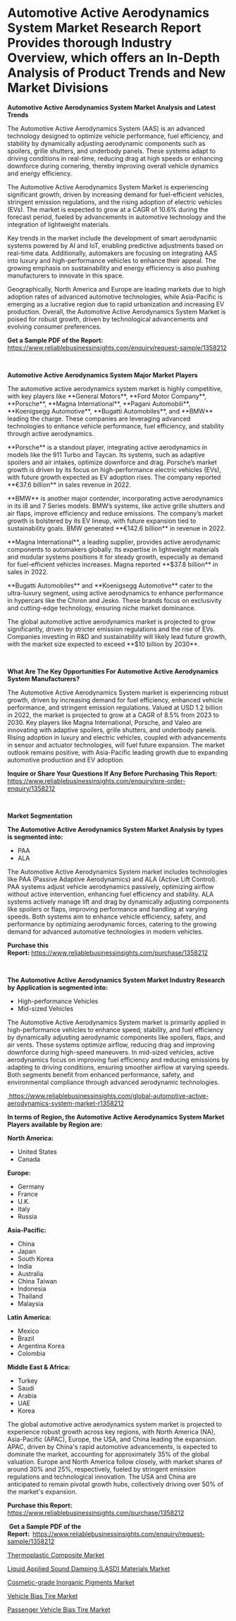 <p><h1>Automotive Active Aerodynamics System Market Research Report Provides thorough Industry Overview, which offers an In-Depth Analysis of Product Trends and New Market Divisions</h1></p><p><strong>Automotive Active Aerodynamics System Market Analysis and Latest Trends</strong></p>
<p><p>The Automotive Active Aerodynamics System (AAS) is an advanced technology designed to optimize vehicle performance, fuel efficiency, and stability by dynamically adjusting aerodynamic components such as spoilers, grille shutters, and underbody panels. These systems adapt to driving conditions in real-time, reducing drag at high speeds or enhancing downforce during cornering, thereby improving overall vehicle dynamics and energy efficiency.</p><p>The Automotive Active Aerodynamics System Market is experiencing significant growth, driven by increasing demand for fuel-efficient vehicles, stringent emission regulations, and the rising adoption of electric vehicles (EVs). The market is expected to grow at a CAGR of 10.6% during the forecast period, fueled by advancements in automotive technology and the integration of lightweight materials.</p><p>Key trends in the market include the development of smart aerodynamic systems powered by AI and IoT, enabling predictive adjustments based on real-time data. Additionally, automakers are focusing on integrating AAS into luxury and high-performance vehicles to enhance their appeal. The growing emphasis on sustainability and energy efficiency is also pushing manufacturers to innovate in this space.</p><p>Geographically, North America and Europe are leading markets due to high adoption rates of advanced automotive technologies, while Asia-Pacific is emerging as a lucrative region due to rapid urbanization and increasing EV production. Overall, the Automotive Active Aerodynamics System Market is poised for robust growth, driven by technological advancements and evolving consumer preferences.</p></p>
<p><strong>Get a Sample PDF of the Report:&nbsp;</strong> <a href="https://www.reliablebusinessinsights.com/enquiry/request-sample/1358212?utm_campaign=1873&utm_medium=2&utm_source=Github&utm_content=ia&utm_term=23012025&utm_id=automotive-active-aerodynamics-system">https://www.reliablebusinessinsights.com/enquiry/request-sample/1358212</a></p>
<p>&nbsp;</p>
<p><strong>Automotive Active Aerodynamics System Major Market Players</strong></p>
<p><p>The automotive active aerodynamics system market is highly competitive, with key players like **General Motors**, **Ford Motor Company**, **Porsche**, **Magna International**, **Pagani Automobili**, **Koenigsegg Automotive**, **Bugatti Automobiles**, and **BMW** leading the charge. These companies are leveraging advanced technologies to enhance vehicle performance, fuel efficiency, and stability through active aerodynamics.</p><p>**Porsche** is a standout player, integrating active aerodynamics in models like the 911 Turbo and Taycan. Its systems, such as adaptive spoilers and air intakes, optimize downforce and drag. Porsche’s market growth is driven by its focus on high-performance electric vehicles (EVs), with future growth expected as EV adoption rises. The company reported **€37.6 billion** in sales revenue in 2022.</p><p>**BMW** is another major contender, incorporating active aerodynamics in its i8 and 7 Series models. BMW’s systems, like active grille shutters and air flaps, improve efficiency and reduce emissions. The company’s market growth is bolstered by its EV lineup, with future expansion tied to sustainability goals. BMW generated **€142.6 billion** in revenue in 2022.</p><p>**Magna International**, a leading supplier, provides active aerodynamic components to automakers globally. Its expertise in lightweight materials and modular systems positions it for steady growth, especially as demand for fuel-efficient vehicles increases. Magna reported **$37.8 billion** in sales in 2022.</p><p>**Bugatti Automobiles** and **Koenigsegg Automotive** cater to the ultra-luxury segment, using active aerodynamics to enhance performance in hypercars like the Chiron and Jesko. These brands focus on exclusivity and cutting-edge technology, ensuring niche market dominance.</p><p>The global automotive active aerodynamics market is projected to grow significantly, driven by stricter emission regulations and the rise of EVs. Companies investing in R&D and sustainability will likely lead future growth, with the market size expected to exceed **$10 billion by 2030**.</p></p>
<p>&nbsp;</p>
<p><strong>What Are The Key Opportunities For Automotive Active Aerodynamics System Manufacturers?</strong></p>
<p><p>The Automotive Active Aerodynamics System market is experiencing robust growth, driven by increasing demand for fuel efficiency, enhanced vehicle performance, and stringent emission regulations. Valued at USD 1.2 billion in 2022, the market is projected to grow at a CAGR of 8.5% from 2023 to 2030. Key players like Magna International, Porsche, and Valeo are innovating with adaptive spoilers, grille shutters, and underbody panels. Rising adoption in luxury and electric vehicles, coupled with advancements in sensor and actuator technologies, will fuel future expansion. The market outlook remains positive, with Asia-Pacific leading growth due to expanding automotive production and EV adoption.</p></p>
<p><strong>Inquire or Share Your Questions If Any Before Purchasing This Report:</strong> <a href="https://www.reliablebusinessinsights.com/enquiry/pre-order-enquiry/1358212?utm_campaign=1873&utm_medium=2&utm_source=Github&utm_content=ia&utm_term=23012025&utm_id=automotive-active-aerodynamics-system">https://www.reliablebusinessinsights.com/enquiry/pre-order-enquiry/1358212</a></p>
<p>&nbsp;</p>
<p><strong>Market Segmentation</strong></p>
<p><strong>The Automotive Active Aerodynamics System Market Analysis by types is segmented into:</strong></p>
<p><ul><li>PAA</li><li>ALA</li></ul></p>
<p><p>The Automotive Active Aerodynamics System market includes technologies like PAA (Passive Adaptive Aerodynamics) and ALA (Active Lift Control). PAA systems adjust vehicle aerodynamics passively, optimizing airflow without active intervention, enhancing fuel efficiency and stability. ALA systems actively manage lift and drag by dynamically adjusting components like spoilers or flaps, improving performance and handling at varying speeds. Both systems aim to enhance vehicle efficiency, safety, and performance by optimizing aerodynamic forces, catering to the growing demand for advanced automotive technologies in modern vehicles.</p></p>
<p><strong>Purchase this Report:&nbsp;</strong><a href="https://www.reliablebusinessinsights.com/purchase/1358212?utm_campaign=1873&utm_medium=2&utm_source=Github&utm_content=ia&utm_term=23012025&utm_id=automotive-active-aerodynamics-system">https://www.reliablebusinessinsights.com/purchase/1358212</a></p>
<p>&nbsp;</p>
<p><strong>The Automotive Active Aerodynamics System Market Industry Research by Application is segmented into:</strong></p>
<p><ul><li>High-performance Vehicles</li><li>Mid-sized Vehicles</li></ul></p>
<p><p>The Automotive Active Aerodynamics System market is primarily applied in high-performance vehicles to enhance speed, stability, and fuel efficiency by dynamically adjusting aerodynamic components like spoilers, flaps, and air vents. These systems optimize airflow, reducing drag and improving downforce during high-speed maneuvers. In mid-sized vehicles, active aerodynamics focus on improving fuel efficiency and reducing emissions by adapting to driving conditions, ensuring smoother airflow at varying speeds. Both segments benefit from enhanced performance, safety, and environmental compliance through advanced aerodynamic technologies.</p></p>
<p><a href="https://www.reliablebusinessinsights.com/global-automotive-active-aerodynamics-system-market-r1358212?utm_campaign=1873&utm_medium=2&utm_source=Github&utm_content=ia&utm_term=23012025&utm_id=automotive-active-aerodynamics-system">&nbsp;https://www.reliablebusinessinsights.com/global-automotive-active-aerodynamics-system-market-r1358212</a></p>
<p><strong>In terms of Region, the Automotive Active Aerodynamics System Market Players available by Region are:</strong></p>
<p>
    <p> <strong> North America: </strong>
        <ul>
            <li>United States</li>
            <li>Canada</li>
        </ul>
        </p> 
    <p> <strong> Europe: </strong>
        <ul>
            <li>Germany</li>
            <li>France</li>
            <li>U.K.</li>
            <li>Italy</li>
            <li>Russia</li>
        </ul>
        </p> 
    <p> <strong> Asia-Pacific: </strong>
        <ul>
            <li>China</li>
            <li>Japan</li>
            <li>South Korea</li>
            <li>India</li>
            <li>Australia</li>
            <li>China Taiwan</li>
            <li>Indonesia</li>
            <li>Thailand</li>
            <li>Malaysia</li>
        </ul>
        </p> 
    <p> <strong> Latin America: </strong>
        <ul>
            <li>Mexico</li>
            <li>Brazil</li>
            <li>Argentina Korea</li>
            <li>Colombia</li>
        </ul>
        </p> 
    <p> <strong> Middle East & Africa: </strong>
        <ul>
            <li>Turkey</li>
            <li>Saudi</li>
            <li>Arabia</li>
            <li>UAE</li>
            <li>Korea</li>
        </ul>
    </p>
    </p>
<p><p>The global automotive active aerodynamics system market is projected to experience robust growth across key regions, with North America (NA), Asia-Pacific (APAC), Europe, the USA, and China leading the expansion. APAC, driven by China's rapid automotive advancements, is expected to dominate the market, accounting for approximately 35% of the global valuation. Europe and North America follow closely, with market shares of around 30% and 25%, respectively, fueled by stringent emission regulations and technological innovation. The USA and China are anticipated to remain pivotal growth hubs, collectively driving over 50% of the market's expansion.</p></p>
<p><strong>Purchase this Report: </strong><a href="https://www.reliablebusinessinsights.com/purchase/1358212?utm_campaign=1873&utm_medium=2&utm_source=Github&utm_content=ia&utm_term=23012025&utm_id=automotive-active-aerodynamics-system">https://www.reliablebusinessinsights.com/purchase/1358212</a></p>
<p>&nbsp;<strong>Get a Sample PDF of the Report:&nbsp;&nbsp;</strong><a href="https://www.reliablebusinessinsights.com/enquiry/request-sample/1358212?utm_campaign=1873&utm_medium=2&utm_source=Github&utm_content=ia&utm_term=23012025&utm_id=automotive-active-aerodynamics-system">https://www.reliablebusinessinsights.com/enquiry/request-sample/1358212</a></p>
<p><strong></strong></p>
<p><p><a href="https://www.linkedin.com/pulse/thermoplastic-composite-market-growth-expected-125-cagr-eg4ie?utm_campaign=1873&utm_medium=2&utm_source=Github&utm_content=ia&utm_term=23012025&utm_id=automotive-active-aerodynamics-system">Thermoplastic Composite Market</a></p><p><a href="https://www.linkedin.com/pulse/liquid-applied-sound-damping-lasd-materials-market-research-gjyqe?utm_campaign=1873&utm_medium=2&utm_source=Github&utm_content=ia&utm_term=23012025&utm_id=automotive-active-aerodynamics-system">Liquid Applied Sound Damping (LASD) Materials Market</a></p><p><a href="https://www.linkedin.com/pulse/cosmetic-grade-inorganic-pigments-market-size-growing-cagr-klnxc?utm_campaign=1873&utm_medium=2&utm_source=Github&utm_content=ia&utm_term=23012025&utm_id=automotive-active-aerodynamics-system">Cosmetic-grade Inorganic Pigments Market</a></p><p><a href="https://github.com/triattwood9919/Market-Research-Report-List-1/blob/main/vehicle-bias-tire-market.md?utm_campaign=1873&utm_medium=2&utm_source=Github&utm_content=ia&utm_term=23012025&utm_id=automotive-active-aerodynamics-system">Vehicle Bias Tire Market</a></p><p><a href="https://github.com/schwminh2001101/Market-Research-Report-List-1/blob/main/passenger-vehicle-bias-tire-market.md?utm_campaign=1873&utm_medium=2&utm_source=Github&utm_content=ia&utm_term=23012025&utm_id=automotive-active-aerodynamics-system">Passenger Vehicle Bias Tire Market</a></p></p>